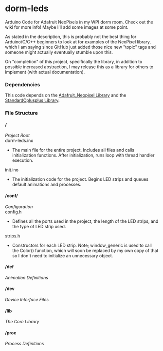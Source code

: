 # dorm-leds
Arduino Code for Adafruit NeoPixels in my WPI dorm room. Check out the wiki for more info! Maybe I'll add some images at some point.

As stated in the description, this is probably not the best thing for Arduino/C/C++ beginners to look at for examples of the NeoPixel library, which I am saying since GitHub just added those nice new "topic" tags and someone might actually eventually stumble upon this.

On "completion" of this project, specifically the library, in addition to possible increased abstraction, I may release this as a library for others to implement (with actual documentation).

### Dependencies

This code depends on the [Adafruit_Neopixel Library](https://github.com/adafruit/Adafruit_NeoPixel) and the [StandardCplusplus Library](https://github.com/maniacbug/StandardCplusplus).

### File Structure

#### /
*Project Root*<br>
dorm-leds.ino
- The main file for the entire project. Includes all files and calls initialization functions. After initialization, runs loop with thread handler execution.

init.ino
- The initialization code for the project. Begins LED strips and queues default animations and processes.

#### /conf/
*Configuration*<br>
config.h
- Defines all the ports used in the project, the length of the LED strips, and the type of LED strip used.

strips.h
- Constructors for each LED strip. Note; window_generic is used to call the Color() function, which will soon be replaced by my own copy of that so I don't need to initialize an unnecessary object.

#### /def
*Animation Definitions*<br>

#### /dev
*Device Interface Files*<br>

#### /lib
*The Core Library*<br>

#### /proc
*Process Definitions*<br>
